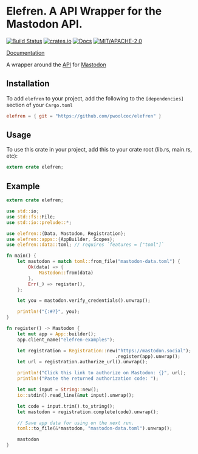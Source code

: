 # Elefren. A API Wrapper for the Mastodon API.

[![Build Status](https://travis-ci.org/pwoolcoc/elefren.svg?branch=master)](https://travis-ci.org/pwoolcoc/elefren)
[![crates.io](https://img.shields.io/crates/v/elefren.svg)](https://crates.io/crates/elefren)
[![Docs](https://docs.rs/elefren/badge.svg)](https://docs.rs/elefren)
[![MIT/APACHE-2.0](https://img.shields.io/crates/l/elefren.svg)](https://crates.io/crates/elefren)

[Documentation](https://docs.rs/elefren/)

A wrapper around the [API](https://github.com/tootsuite/documentation/blob/master/docs/Using-the-API/API.md#tag) for [Mastodon](https://mastodon.social/)

## Installation

To add `elefren` to your project, add the following to the
`[dependencies]` section of your `Cargo.toml`

```toml
elefren = { git = "https://github.com/pwoolcoc/elefren" }
```

## Usage

To use this crate in your project, add this to your crate root (lib.rs, main.rs, etc):

```rust
extern crate elefren;
```

## Example

```rust
extern crate elefren;

use std::io;
use std::fs::File;
use std::io::prelude::*;

use elefren::{Data, Mastodon, Registration};
use elefren::apps::{AppBuilder, Scopes};
use elefren::data::toml; // requires `features = ["toml"]`

fn main() {
    let mastodon = match toml::from_file("mastodon-data.toml") {
        Ok(data) => {
            Mastodon::from(data)
        },
        Err(_) => register(),
    };

    let you = mastodon.verify_credentials().unwrap();

    println!("{:#?}", you);
}

fn register() -> Mastodon {
    let mut app = App::builder();
    app.client_name("elefren-examples");

    let registration = Registration::new("https://mastodon.social");
                                        .register(app).unwrap();
    let url = registration.authorize_url().unwrap();

    println!("Click this link to authorize on Mastodon: {}", url);
    println!("Paste the returned authorization code: ");

    let mut input = String::new();
    io::stdin().read_line(&mut input).unwrap();

    let code = input.trim().to_string();
    let mastodon = registration.complete(code).unwrap();

    // Save app data for using on the next run.
    toml::to_file(&*mastodon, "mastodon-data.toml").unwrap();

    mastodon
}
```
